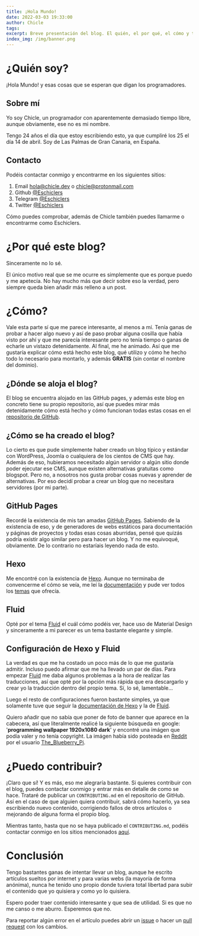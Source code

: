 ```yaml
---
title: ¡Hola Mundo!
date: 2022-03-03 19:33:00
author: Chicle
tags:
excerpt: Breve presentación del blog. El quién, el por qué, el cómo y todo lo que no te interesa sobre mí ni sobre este blog.
index_img: /img/banner.png
---
```


# ¿Quién soy?

¡Hola Mundo! y esas cosas que se esperan que digan los programadores.

## Sobre mí
Yo soy Chicle, un programador con aparentemente demasiado tiempo libre, aunque obviamente, ese no es mi nombre.

Tengo 24 años el día que estoy escribiendo esto, ya que cumpliré los 25 el día 14 de abril. Soy de Las Palmas de Gran Canaria, en España.

## Contacto
Podéis contactar conmigo y encontrarme en los siguientes sitios:

1. Email [hola@chicle.dev](mailto:hola@chicle.dev) o [chicle@protonmail.com](mailto:chicle@protonmail.com)
2. Github [@Eschiclers](https://github.com/Eschiclers)
3. Telegram [@Eschiclers](https://t.me/Eschiclers)
4. Twitter [@Eschiclers](https://twitter.com/Eschiclers)

Cómo puedes comprobar, además de Chicle también puedes llamarme o encontrarme como Eschiclers.

# ¿Por qué este blog?
Sinceramente no lo sé.

El único motivo real que se me ocurre es simplemente que es porque puedo y me apetecía. No hay mucho más que decir sobre eso la verdad, pero siempre queda bien añadir más relleno a un post.

# ¿Cómo?

Vale esta parte sí que me parece interesante, al menos a mí. Tenía ganas de probar a hacer algo nuevo y así de paso probar alguna cosilla que había visto por ahí y que me parecía interesante pero no tenía tiempo o ganas de echarle un vistazo detenidamente. Al final, me he animado. Así que me gustaría explicar cómo está hecho este blog, qué utilizo y cómo he hecho todo lo necesario para montarlo, y además **GRATIS** (sin contar el nombre del dominio).

## ¿Dónde se aloja el blog?

El blog se encuentra alojado en las GitHub pages, y además este blog en concreto tiene su propio repositorio, así que puedes mirar más detenidamente cómo está hecho y cómo funcionan todas estas cosas en el [repositorio de GitHub]([http](https://github.com/Chicle-dev/blog/)).

## ¿Cómo se ha creado el blog?

Lo cierto es que pude simplemente haber creado un blog típico y estándar con WordPress, Joomla o cualquiera de los cientos de CMS que hay. Además de eso, hubieramos necesitado algún servidor o algún sitio donde poder ejecutar ese CMS, aunque existen alternativas gratuitas como blogspot. Pero no, a nosotros nos gusta probar cosas nuevas y aprender de alternativas. Por eso decidí probar a crear un blog que no necesitara servidores (por mi parte).

## GitHub Pages
Recordé la existencia de mis tan amadas [GitHub Pages](https://pages.github.com/). Sabiendo de la existencia de eso, y de generadores de webs estáticos para documentación y páginas de proyectos y todas esas cosas aburridas, pensé que quizás podría existir algo similar pero para hacer un blog. Y no me equivoqué, obviamente. De lo contrario no estaríais leyendo nada de esto.

## Hexo
Me encontré con la existencia de [Hexo](https://hexo.io/). Aunque no terminaba de convencerme el cómo se veía, me leí la [documentación](https://hexo.io/docs/) y pude ver todos los [temas](https://hexo.io/themes/) que ofrecía.

## Fluid
Opté por el tema [Fluid](https://github.com/fluid-dev/hexo-theme-fluid) el cuál cómo podéis ver, hace uso de Material Design y sinceramente a mi parecer es un tema bastante elegante y simple.

## Configuración de Hexo y Fluid
La verdad es que me ha costado un poco más de lo que me gustaría admitir. Incluso puedo afirmar que me ha llevado un par de días. Para empezar [Fluid](https://github.com/fluid-dev/hexo-theme-fluid) me daba algunos problemas a la hora de realizar las traducciones, así que opté por la opción más rápida que era descargarlo y crear yo la traducción dentro del propio tema. Sí, lo sé, lamentable...

Luego el resto de configuraciones fueron bastante simples, ya que solamente tuve que seguir la [documentación de Hexo](https://hexo.io/docs/) y la de [Fluid](https://hexo.fluid-dev.com/docs/en/guide/).

Quiero añadir que no sabía que poner de foto de banner que aparece en la cabecera, así que literalmente realicé la siguiente búsqueda en google: '__programming wallpaper 1920x1080 dark__' y encontré una imágen que podía valer y no tenía copyright. La imágen había sido posteada en [Reddit](https://www.reddit.com/r/wallpaper/comments/ly1o06/minimal_coding_wallpaper_3840x2160/?utm_source=ifttt) por el usuario [The_Blueberry_Pi](https://www.reddit.com/user/The_Blueberry_Pi/).

# ¿Puedo contribuir?
¡Claro que sí! Y es más, eso me alegraría bastante. Si quieres contribuir con el blog, puedes contactar conmigo y entrar más en detalle de como se hace. Trataré de publicar un `CONTRIBUTING.md` en el repositorio de GitHub. Así en el caso de que alguien quiera contribuir, sabrá cómo hacerlo, ya sea escribiendo nuevo contenido, corrigiendo fallos de otros artículos o mejorando de alguna forma el propio blog.

Mientras tanto, hasta que no se haya publicado el `CONTRIBUTING.md`, podéis contactar conmigo en los sitios mencionados [aquí](#Contacto).

# Conclusión
Tengo bastantes ganas de intentar llevar un blog, aunque he escrito artículos sueltos por internet y para varias webs (la mayoría de forma anónima), nunca he tenido uno propio donde tuviera total libertad para subir el contenido que yo quisiera y como yo lo quisiera.

Espero poder traer contenido interesante y que sea de utilidad. Si es que no me canso o me aburro. Esperemos que no.

Para reportar algún error en el artículo puedes abrir un [issue](https://github.com/Chicle-dev/blog/issues) o hacer un [pull request](https://github.com/Chicle-dev/blog/pulls) con los cambios.